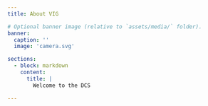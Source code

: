 ```yaml
---
title: About VIG

# Optional banner image (relative to `assets/media/` folder).
banner:
  caption: ''
  image: 'camera.svg'

sections:
  - block: markdown
    content:
      title: |
        Welcome to the DCS

---
```

